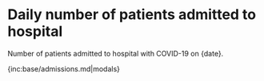 # Daily number of patients admitted to hospital

Number of patients admitted to hospital with COVID-19 on {date}.

{inc:base/admissions.md|modals}
